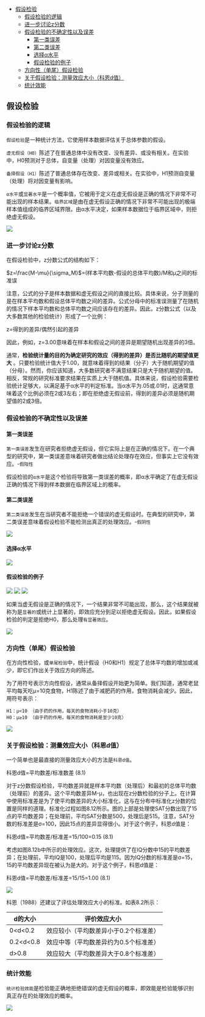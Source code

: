 - [假设检验](#%e5%81%87%e8%ae%be%e6%a3%80%e9%aa%8c)
  - [假设检验的逻辑](#%e5%81%87%e8%ae%be%e6%a3%80%e9%aa%8c%e7%9a%84%e9%80%bb%e8%be%91)
  - [进一步讨论z分数](#%e8%bf%9b%e4%b8%80%e6%ad%a5%e8%ae%a8%e8%ae%baz%e5%88%86%e6%95%b0)
  - [假设检验的不确定性以及误差](#%e5%81%87%e8%ae%be%e6%a3%80%e9%aa%8c%e7%9a%84%e4%b8%8d%e7%a1%ae%e5%ae%9a%e6%80%a7%e4%bb%a5%e5%8f%8a%e8%af%af%e5%b7%ae)
    - [第一类误差](#%e7%ac%ac%e4%b8%80%e7%b1%bb%e8%af%af%e5%b7%ae)
    - [第二类误差](#%e7%ac%ac%e4%ba%8c%e7%b1%bb%e8%af%af%e5%b7%ae)
    - [选择α水平](#%e9%80%89%e6%8b%a9%ce%b1%e6%b0%b4%e5%b9%b3)
    - [假设检验的例子](#%e5%81%87%e8%ae%be%e6%a3%80%e9%aa%8c%e7%9a%84%e4%be%8b%e5%ad%90)
  - [方向性（单尾）假设检验](#%e6%96%b9%e5%90%91%e6%80%a7%e5%8d%95%e5%b0%be%e5%81%87%e8%ae%be%e6%a3%80%e9%aa%8c)
  - [关于假设检验：测量效应大小（科恩d值）](#%e5%85%b3%e4%ba%8e%e5%81%87%e8%ae%be%e6%a3%80%e9%aa%8c%e6%b5%8b%e9%87%8f%e6%95%88%e5%ba%94%e5%a4%a7%e5%b0%8f%e7%a7%91%e6%81%a9d%e5%80%bc)
  - [统计效能](#%e7%bb%9f%e8%ae%a1%e6%95%88%e8%83%bd)

## 假设检验
### 假设检验的逻辑
`假设检验`是一种统计方法，它使用样本数据评估关于总体参数的假设。

`虚无假设（H0）`陈述了在普通总体中没有改变、没有差异、或没有相关。在实验中，H0预测对于总体，自变量（处理）对因变量没有效应。

`备择假设（H1）`陈述了普通总体存在改变、差异或相关。在实验中，H1预测自变量（处理）将对因变量有影响。

`α水平`或`显著水平`是一个概率值，它被用于定义在虚无假设是正确的情况下非常不可能出现的样本结果。`临界区域`是由在虚无假设正确的情况下非常不可能出现的极端样本值组成的临界区域界限。由α水平决定，如果样本数据位于临界区域中，则拒绝虚无假设。

![](hypothesis-testing1.png)

### 进一步讨论z分数
在假设检验中，z分数公式的结构如下：

$z=\frac{M-\mu}{\sigma_M}$=(样本平均数-假设的总体平均数)/M和μ之间的标准误

注意，公式的分子是样本数据和虚无假设之间的直接比较。具体来说，分子测量的是在样本平均数和假设总体平均数之间的差异。公式分母中的标准误测量了在随机的情况下样本平均数和总体平均数之间应该存在的差异。因此，z分数公式（以及大多数其他的检验统计）形成了一个比例：

z=得到的差异/偶然引起的差异

因此，例如，z=3.00意味着在样本和假设之间的差异是期望随机出现差异的3倍。

通常，**检验统计量的目的为确定研究的效应（得到的差异）是否比随机的期望值更大** 。只要检验统计值大于1.00，就意味着得到的结果（分子）大于随机期望的值（分母）。然而，你应该知道，大多数研究者不满意结果只是大于随机期望的值。相反，常规的研究标准要求结果在实质上大于随机值。具体来说，假设检验需要检验统计足够大，以满足基于α水平的判定标准。当α水平为.05或.01时，这通常意味着这个比例必须在2或3左右；即在拒绝虚无假设前，得到的差异必须是随机期望值的2或3倍。

### 假设检验的不确定性以及误差
#### 第一类误差
`第一类误差`发生在研究者拒绝虚无假设，但它实际上是在正确的情况下。在一个典型的研究中，第一类误差意味着研究者做出结论处理存在效应，但事实上它没有效应。-`假阳性`

假设检验的`α水平`是这个检验将导致第一类误差的概率，即α水平确定了在虚无假设正确的情况下得到样本数据在临界区域上的概率。

#### 第二类误差
`第二类误差`发生在当研究者不能拒绝一个错误的虚无假设时。在典型的研究中，第二类误差意味着假设检验不能检测出真正的处理效应。-`假阴性`

![](hypothesis-testing2.png)

#### 选择α水平
![](hypothesis-testing3.png)

#### 假设检验的例子
![](hypothesis-testing4.png)
![](hypothesis-testing5.png)
![](hypothesis-testing6.png)

如果当虚无假设是正确的情况下，一个结果非常不可能出现，那么，这个结果就被称为是`显著的`或统计上显著的，即效应充分到足以拒绝虚无假设。因此，如果假设检验的判定是拒绝H0，那么处理`有显著效应`。

![](hypothesis-testing7.png)

### 方向性（单尾）假设检验
在方向性检验，或`单尾检验`中，统计假设（H0和H1）规定了总体平均数的增加或减少，即它们作出关于效应方向的陈述。

为了用符号表示方向性假设，通常从备择假设开始更为简单。我们知道，通常老鼠平均每天吃μ=10克食物，H1陈述了由于减肥药的作用，食物消耗会减少。因此，用符号表示：

```
H1：μ<10 （由于药的作用，每天的食物消耗小于10克）
H0：μ≥10 （由于药的作用，每天的食物消耗是至少10克）
```

![](hypothesis-testing8.png)

### 关于假设检验：测量效应大小（科恩d值）
一个简单也是最直接的测量效应大小的方法是`科恩d值`。

科恩d值=平均数差/标准数差 (8.1)

对于z分数假设检验，平均数差异就是样本平均数（处理后）和最初的总体平均数（处理前）的差异。这个平均数差异M-μ，也出现在z分数检验的分子上。在计算中使用标准差是为了使平均数差异的大小标准化，这与在分布中标准化z分数的位置是同样的道理。标准化过程如图8.12所示。图的上部是处理使SAT分数出现了15点的平均数差异；在处理前，平均SAT分数是500，处理后是515。注意，SAT分数的标准差是σ=100，因此15点的差异显得很小。对于这个例子，科恩d值是：

科恩d值=平均数差/标准差=15/100=0.15 (8.1)

考虑如图8.12b中所示的处理效应。这次，处理提供了在IQ分数中15的平均数差异；在处理前，平均IQ是100，处理后平均是115。因为IQ分数的标准差是σ=15，15的平均数差异现在被认为是大的。对于这个例子，科恩d值是：

科恩d值=平均数差/标准差=15/15=1.00 (8.1)

![](hypothesis-testing9.png)

科恩（1988）还建议了评估处理效应大小的标准。如表8.2所示：

d的大小 | 评价效应大小
----- | -----
0<d<0.2 | 效应较小（平均数差异小于0.2个标准差）
0.2<d<0.8 | 效应中等（平均数差异约为0.5个标准差）
d>0.8 | 效应较大（平均数差异大于0.8个标准差）

### 统计效能
`统计检验效能`是检验能正确地拒绝错误的虚无假设的概率，即效能是检验能够识别真正存在的处理效应的概率。

![](http://ou8qjsj0m.bkt.clouddn.com//17-10-25/93909237.jpg)
